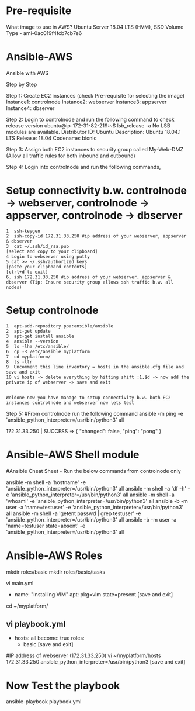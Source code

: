 # Pre-requisite 

What image to use in AWS?
Ubuntu Server 18.04 LTS (HVM), SSD Volume Type - ami-0ac019f4fcb7cb7e6

# Ansible-AWS
Ansible with AWS

Step by Step

Step 1: 
Create EC2 instances (check Pre-requisite for selecting the image)
Instance1: controlnode 
Instance2: webserver 
Instance3: appserver 
Instance4: dbserver

Step 2:
Login to controlnode and run the following command to check release version
ubuntu@ip-172-31-82-219:~$ lsb_release -a
No LSB modules are available.
Distributor ID: Ubuntu
Description:    Ubuntu 18.04.1 LTS
Release:        18.04
Codename:       bionic

Step 3:
Assign both EC2 instances to security group called My-Web-DMZ (Allow all traffic rules for both inbound and outbound)

Step 4:
Login into controlnode and run the following commands,

   # Setup connectivity b.w. controlnode -> webserver, controlnode -> appserver, controlnode -> dbserver
    1  ssh-keygen
    2  ssh-copy-id 172.31.33.250 #ip address of your webserver, appserver & dbserver
    3  cat ~/.ssh/id_rsa.pub
    [select and copy to your clipboard]
    4 Login to webserver using putty 
    5 cat >> ~/.ssh/authorized_keys
    [paste your clipboard contents]
    [ctrl+d to exit]
    6. ssh 172.31.33.250 #ip address of your webserver, appserver & dbserver (Tip: Ensure security group allows ssh traffic b.w. all nodes)
    
    
   # Setup controlnode
    1  apt-add-repository ppa:ansible/ansible
    2  apt-get update
    3  apt-get install ansible
    4  ansible --version
    5  ls -lha /etc/ansible/
    6  cp -R /etc/ansible myplatform
    7  cd myplatform/
    8  ls -ltr
    9  Uncomment this line inventory = hosts in the ansible.cfg file and save and exit
    10 vi hosts -> delete everything by hitting shift :1,$d -> now add the private ip of webserver -> save and exit

    
    Weldone now you have manage to setup connectivity b.w. both EC2 instances controlnode and webserver now lets test

Step 5: 
#From controlnode run the following command 
ansible -m ping -e 'ansible_python_interpreter=/usr/bin/python3' all

172.31.33.250 | SUCCESS => {
    "changed": false,
    "ping": "pong"
}

# Ansible-AWS Shell module
#Ansible Cheat Sheet - Run the below commands from controlnode only

ansible -m shell -a 'hostname' -e 'ansible_python_interpreter=/usr/bin/python3' all
ansible -m shell -a 'df -h' -e 'ansible_python_interpreter=/usr/bin/python3' all
ansible -m shell -a 'whoami' -e 'ansible_python_interpreter=/usr/bin/python3' all
ansible -b -m user -a 'name=testuser' -e 'ansible_python_interpreter=/usr/bin/python3' all
ansible -m shell -a 'getent passwd | grep testuser' -e 'ansible_python_interpreter=/usr/bin/python3' all
ansible -b -m user -a 'name=testuser state=absent' -e 'ansible_python_interpreter=/usr/bin/python3' all

# Ansible-AWS Roles
 mkdir roles/basic
 mkdir roles/basic/tasks
 
 vi main.yml
 - name: "Installing VIM"
   apt: pkg=vim state=present
 [save and exit]

 cd ~/myplatform/

 vi playbook.yml
 ---
 - hosts: all
   become: true
   roles:
   - basic
 [save and exit]

#IP address of webserver (172.31.33.250)
vi ~/myplatform/hosts
172.31.33.250 ansible_python_interpreter=/usr/bin/python3
[save and exit]

# Now Test the playbook
ansible-playbook playbook.yml







